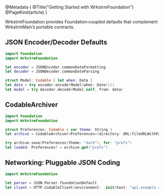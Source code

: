 @Metadata {
  @Title("Getting Started with WrkstrmFoundation")
  @PageKind(article)
}

WrkstrmFoundation provides Foundation‑coupled defaults that complement WrkstrmMain’s portable contracts.

## JSON Encoder/Decoder Defaults

```swift
import Foundation
import WrkstrmFoundation

let encoder = JSONEncoder.commonDateFormatting
let decoder = JSONDecoder.commonDateParsing

struct Model: Codable { let when: Date }
let data = try encoder.encode(Model(when: Date()))
let model = try decoder.decode(Model.self, from: data)
```

## CodableArchiver

```swift
import Foundation
import WrkstrmFoundation

struct Preferences: Codable { var theme: String }
let archive = CodableArchiver<Preferences>(directory: URL(fileURLWithPath: NSTemporaryDirectory()))

try archive.save(Preferences(theme: "dark"), for: "prefs")
let loaded: Preferences? = archive.get("prefs")
```

## Networking: Pluggable JSON Coding

```swift
import WrkstrmFoundation

let parser = JSON.Parser.foundationDefault
let client = HTTP.CodableClient(environment: .init(host: "api.example.com"), parser: parser)
```

